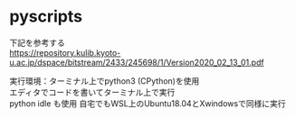 # pyscripts

下記を参考する  
https://repository.kulib.kyoto-u.ac.jp/dspace/bitstream/2433/245698/1/Version2020_02_13_01.pdf

実行環境：ターミナル上でpython3 (CPython)を使用  
         エディタでコードを書いてターミナル上で実行  
         python idle も使用
         自宅でもWSL上のUbuntu18.04とXwindowsで同様に実行  
         
